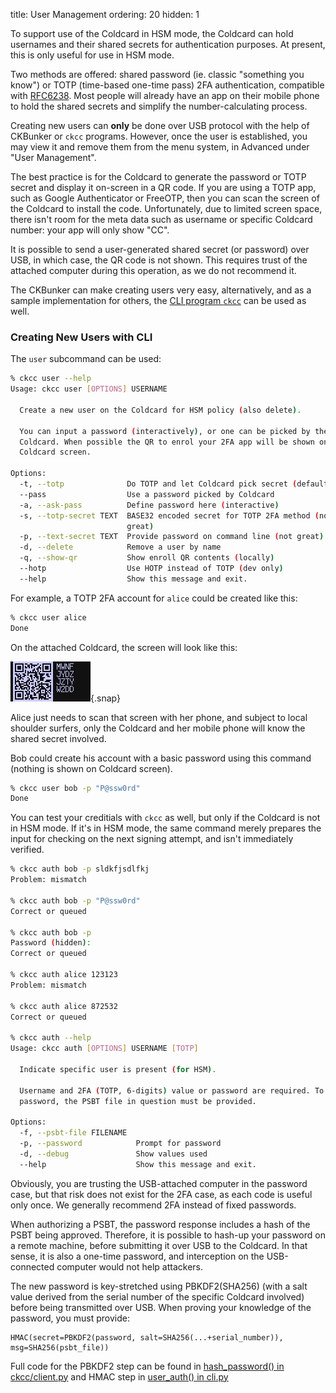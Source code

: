 title: User Management
ordering: 20
hidden: 1


To support use of the Coldcard in HSM mode, the Coldcard can hold
usernames and their shared secrets for authentication purposes. At 
present, this is only useful for use in HSM mode.

Two methods are offered: shared password (ie. classic "something
you know") or TOTP (time-based one-time pass) 2FA authentication,
compatible with [RFC6238](https://tools.ietf.org/html/rfc6238). Most
people will already have an app on their mobile phone to hold
the shared secrets and simplify the number-calculating process.

Creating new users can **only** be done over USB protocol with the
help of CKBunker or `ckcc` programs. However, once the user is
established, you may view it and remove them from the menu system, in 
Advanced under "User Management".

The best practice is for the Coldcard to generate the password or
TOTP secret and display it on-screen in a QR code. If you are using
a TOTP app, such as Google Authenticator or FreeOTP, then you can
scan the screen of the Coldcard to install the code. Unfortunately,
due to limited screen space, there isn't room for the meta data
such as username or specific Coldcard number: your app will only
show "CC".

It is possible to send a user-generated shared secret (or password)
over USB, in which case, the QR code is not shown. This requires
trust of the attached computer during this operation, as we do not
recommend it.

The CKBunker can make creating users very easy, alternatively, and
as a sample implementation for others, the [CLI program `ckcc`](cli) can 
be used as well.

### Creating New Users with CLI

The `user` subcommand can be used:

```sh
% ckcc user --help
Usage: ckcc user [OPTIONS] USERNAME

  Create a new user on the Coldcard for HSM policy (also delete).

  You can input a password (interactively), or one can be picked by the
  Coldcard. When possible the QR to enrol your 2FA app will be shown on the
  Coldcard screen.

Options:
  -t, --totp              Do TOTP and let Coldcard pick secret (default)
  --pass                  Use a password picked by Coldcard
  -a, --ask-pass          Define password here (interactive)
  -s, --totp-secret TEXT  BASE32 encoded secret for TOTP 2FA method (not
                          great)
  -p, --text-secret TEXT  Provide password on command line (not great)
  -d, --delete            Remove a user by name
  -q, --show-qr           Show enroll QR contents (locally)
  --hotp                  Use HOTP instead of TOTP (dev only)
  --help                  Show this message and exit.
```

For example, a TOTP 2FA account for `alice` could be created like this:

```sh
% ckcc user alice
Done
```

On the attached Coldcard, the screen will look like this:

![QR for TOTP enrol](img/alice-qr.png){.snap}

Alice just needs to scan that screen with her phone, and subject
to local shoulder surfers, only the Coldcard and her mobile phone
will know the shared secret involved.

Bob could create his account with a basic password using this command
(nothing is shown on Coldcard screen).

```sh
% ckcc user bob -p "P@ssw0rd"
Done
```

You can test your creditials with `ckcc` as well, but only if the
Coldcard is not in HSM mode. If it's in HSM mode, the same command
merely prepares the input for checking on the next signing attempt,
and isn't immediately verified.

```sh
% ckcc auth bob -p sldkfjsdlfkj
Problem: mismatch

% ckcc auth bob -p "P@ssw0rd"
Correct or queued

% ckcc auth bob -p
Password (hidden): 
Correct or queued

% ckcc auth alice 123123
Problem: mismatch

% ckcc auth alice 872532
Correct or queued

% ckcc auth --help
Usage: ckcc auth [OPTIONS] USERNAME [TOTP]

  Indicate specific user is present (for HSM).

  Username and 2FA (TOTP, 6-digits) value or password are required. To use
  password, the PSBT file in question must be provided.

Options:
  -f, --psbt-file FILENAME
  -p, --password            Prompt for password
  -d, --debug               Show values used
  --help                    Show this message and exit.
```

Obviously, you are trusting the USB-attached computer in the password
case, but that risk does not exist for the 2FA case, as each code is
useful only once. We generally recommend 2FA instead of fixed passwords.

When authorizing a PSBT, the password response includes a hash of
the PSBT being approved. Therefore, it is possible to hash-up your
password on a remote machine, before submitting it over USB to the
Coldcard. In that sense, it is also a one-time password, and
interception on the USB-connected computer would not help attackers.

The new password is key-stretched using PBKDF2(SHA256) (with a salt
value derived from the serial number of the specific Coldcard involved) before
being transmitted over USB. When proving your knowledge of the password,
you must provide:

    HMAC(secret=PBKDF2(password, salt=SHA256(...+serial_number)), msg=SHA256(psbt_file))

Full code for the PBKDF2 step can be found in
[hash_password() in ckcc/client.py](https://github.com/Coldcard/ckcc-protocol/blob/master/ckcc/client.py) and HMAC step in
[user_auth() in cli.py](https://github.com/Coldcard/ckcc-protocol/blob/master/ckcc/cli.py)

